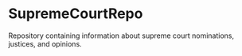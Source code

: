 # SupremeCourtRepo
Repository containing information about supreme court nominations, justices, and opinions.
